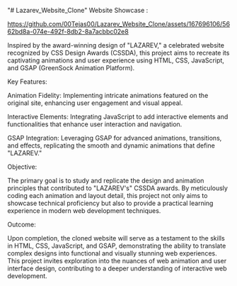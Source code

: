 "# Lazarev_Website_Clone" 
Website Showcase : 


https://github.com/00Tejas00/Lazarev_Website_Clone/assets/167696106/5662bd8a-074e-492f-8db2-8a7acbbc02e8

Inspired by the award-winning design of "LAZAREV," a celebrated website recognized by CSS Design Awards (CSSDA), this project aims to recreate its captivating animations and user experience using HTML, CSS, JavaScript, and GSAP (GreenSock Animation Platform).

Key Features:

Animation Fidelity: Implementing intricate animations featured on the original site, enhancing user engagement and visual appeal.

Interactive Elements: Integrating JavaScript to add interactive elements and functionalities that enhance user interaction and navigation.

GSAP Integration: Leveraging GSAP for advanced animations, transitions, and effects, replicating the smooth and dynamic animations that define "LAZAREV."

Objective:

The primary goal is to study and replicate the design and animation principles that contributed to "LAZAREV's" CSSDA awards. By meticulously coding each animation and layout detail, this project not only aims to showcase technical proficiency but also to provide a practical learning experience in modern web development techniques.

Outcome:

Upon completion, the cloned website will serve as a testament to the skills in HTML, CSS, JavaScript, and GSAP, demonstrating the ability to translate complex designs into functional and visually stunning web experiences. This project invites exploration into the nuances of web animation and user interface design, contributing to a deeper understanding of interactive web development.

